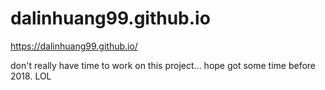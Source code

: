# dalinhuang99.github.io
https://dalinhuang99.github.io/


don't really have time to work on this project... hope got some time before 2018. LOL
